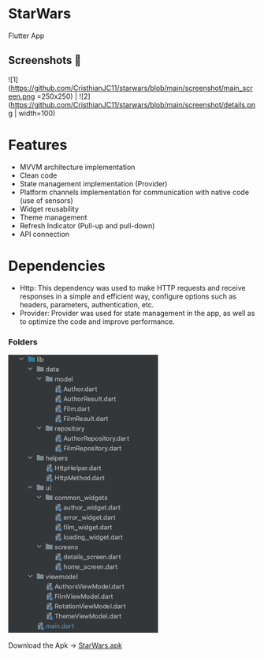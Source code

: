 

# StarWars
Flutter App

## Screenshots 📸

 ![1](https://github.com/CristhianJC11/starwars/blob/main/screenshot/main_screen.png =250x250)   | ![2](https://github.com/CristhianJC11/starwars/blob/main/screenshot/details.png | width=100)   

# Features

* MVVM architecture implementation
* Clean code
* State management implementation (Provider)
* Platform channels implementation for communication with native code (use of sensors)
* Widget reusability
* Theme management
* Refresh Indicator (Pull-up and pull-down)
* API connection

# Dependencies

* Http: This dependency was used to make HTTP requests and receive responses in a simple and efficient way, configure options such as headers, parameters, authentication, etc.
* Provider: Provider was used for state management in the app, as well as to optimize the code and improve performance.

### Folders

![1](https://github.com/CristhianJC11/starwars/blob/main/screenshot/mvvm.png)

Download the Apk -> [StarWars.apk](https://github.com/CristhianJC11/starwars/blob/main/apk/starwars.apk)
